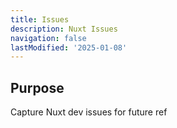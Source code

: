 ```yaml
---
title: Issues
description: Nuxt Issues
navigation: false
lastModified: '2025-01-08'
---
```


## Purpose

Capture Nuxt dev issues for future ref
